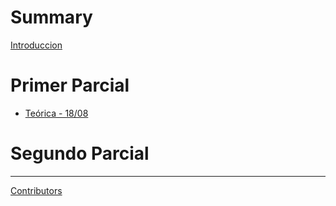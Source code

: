 # Summary

[Introduccion](introduccion.md)

# Primer Parcial
- [Teórica - 18/08](./teoricas/18_08.md)

# Segundo Parcial

-----------

[Contributors](misc/contributors.md)
